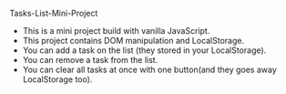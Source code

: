 Tasks-List-Mini-Project

- This is a mini project build with vanilla JavaScript.
- This project contains DOM manipulation and LocalStorage.
- You can add a task on the list (they stored in your LocalStorage).
- You can remove a task from the list.
- You can clear all tasks at once with one button(and they goes away LocalStorage too).
